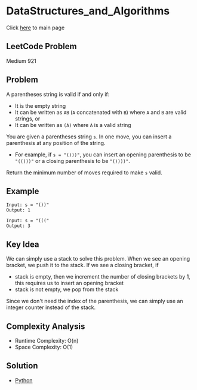 # DataStructures_and_Algorithms
Click [here](../../README.md) to main page

## LeetCode Problem
Medium 921

## Problem
A parentheses string is valid if and only if:
- It is the empty string
- It can be written as `AB` (`A` concatenated with `B`) where `A` and `B` are valid strings, or 
- It can be written as `(A)` where `A` is a valid string

You are given a parentheses string `s`. In one move, you can insert a parenthesis at any position of the string.
- For example, if `s = "()))"`, you can insert an opening parenthesis to be `"(()))"` or a closing parenthesis to be `"())))"`.

Return the minimum number of moves required to make `s` valid. 

## Example
```
Input: s = "())"
Output: 1 

Input: s = "((("
Output: 3
```

## Key Idea
We can simply use a stack to solve this problem. When we see an opening bracket, we push it to the stack. If we see a closing bracket, if 
- stack is empty, then we increment the number of closing brackets by 1, this requires us to insert an opening bracket
- stack is not empty, we pop from the stack

Since we don't need the index of the parenthesis, we can simply use an integer counter instead of the stack.

## Complexity Analysis
- Runtime Complexity: O(n)
- Space Complexity: O(1)

## Solution
- [Python](./solution.py)